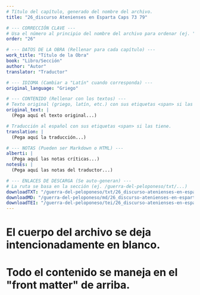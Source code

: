 ```yaml
---
# Título del capítulo, generado del nombre del archivo.
title: "26_discurso Atenienses en Esparta Caps 73 79"

# --- CORRECCIÓN CLAVE ---
# Usa el número al principio del nombre del archivo para ordenar (ej. "05" de "05_conflicto...")
order: "26"

# --- DATOS DE LA OBRA (Rellenar para cada capítulo) ---
work_title: "Título de la Obra"
book: "Libro/Sección"
author: "Autor"
translator: "Traductor"

# --- IDIOMA (Cambiar a "Latín" cuando corresponda) ---
original_language: "Griego"

# --- CONTENIDO (Rellenar con los textos) ---
# Texto original (griego, latín, etc.) con sus etiquetas <span> si las tiene.
original_text: |
  (Pega aquí el texto original...)

# Traducción al español con sus etiquetas <span> si las tiene.
translation: |
  (Pega aquí la traducción...)

# --- NOTAS (Pueden ser Markdown o HTML) ---
alberti: |
  (Pega aquí las notas críticas...)
notesEs: |
  (Pega aquí las notas del traductor...)

# --- ENLACES DE DESCARGA (Se auto-generan) ---
# La ruta se basa en la sección (ej. /guerra-del-peloponeso/txt/...)
downloadTXT: "/guerra-del-peloponeso/txt/26_discurso-atenienses-en-esparta-caps-73-79.txt"
downloadMD: "/guerra-del-peloponeso/md/26_discurso-atenienses-en-esparta-caps-73-79.md"
downloadTEI: "/guerra-del-peloponeso/tei/26_discurso-atenienses-en-esparta-caps-73-79.xml"
---
```

# El cuerpo del archivo se deja intencionadamente en blanco.
# Todo el contenido se maneja en el "front matter" de arriba.